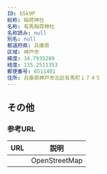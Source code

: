 ```yaml
---
ID: b5k9P
総称: 稲荷神社
名称: 有馬稲荷神社
名称読み: null
別名: null
都道府県: 兵庫県
区域: 神戸市
緯度: 34.7935289
経度: 135.2511353
郵便番号: 6511401
住所: 兵庫県神戸市北区有馬町１７４５
---
```


## その他

### 参考URL

| URL | 説明          |
| --- | ------------- |
|     | OpenStreetMap |
